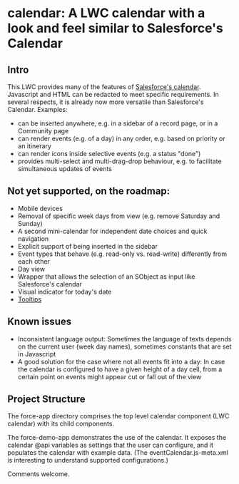 # calendar: A LWC calendar with a look and feel similar to Salesforce's Calendar

## Intro

This LWC provides many of the features of [Salesforce's calendar](https://help.salesforce.com/s/articleView?id=sf.calendar_create_examples.htm&type=5). Javascript and HTML can be redacted to meet specific requirements. In several respects, it is already now more versatile than Salesforce's Calendar. Examples:

- can be inserted anywhere, e.g. in a sidebar of a record page, or in a Community page
- can render events (e.g. of a day) in any order, e.g. based on priority or an itinerary
- can render icons inside selective events (e.g. a status "done")
- provides multi-select and multi-drag-drop behaviour, e.g. to facilitate simultaneous updates of events

## Not yet supported, on the roadmap:

- Mobile devices
- Removal of specific week days from view (e.g. remove Saturday and Sunday)
- A second mini-calendar for independent date choices and quick navigation
- Explicit support of being inserted in the sidebar
- Event types that behave (e.g. read-only vs. read-write) differently from each other
- Day view
- Wrapper that allows the selection of an SObject as input like Salesforce's calendar
- Visual indicator for today's date
- [Tooltips](https://www.lightningdesignsystem.com/components/tooltips/)

## Known issues

- Inconsistent language output: Sometimes the language of texts depends on the current user (week day names), sometimes constants that are set in Javascript
- A good solution for the case where not all events fit into a day: In case the calendar is configured to have a given height of a day cell, from a certain point on events might appear cut or fall out of the view

## Project Structure

The force-app directory comprises the top level calendar component (LWC calendar) with its child components.

The force-demo-app demonstrates the use of the calendar. It exposes the calendar @api variables as settings that
the user can configure, and it populates the calendar with example data. (The eventCalendar.js-meta.xml is interesting to 
understand supported configurations.)

Comments welcome.
